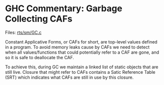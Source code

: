 # GHC Commentary: Garbage Collecting CAFs



Files: [rts/sm/GC.c](/trac/ghc/browser/ghc/rts/sm/GC.c)



Constant Applicative Forms, or CAFs for short, are top-level values defined in a program. 
To avoid memory leaks cause by CAFs we need to detect when all values/functions that could potentially refer to a CAF are gone, and so it is safe to deallocate the CAF.  



To achieve this, during GC we maintain a linked list of static objects that are still live.
Closure that might refer to CAFs contains a Satic Reference Table (SRT) which indicates what
CAFs are still in use by this closure.


